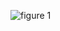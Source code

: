 ![figure 1](https://avatars0.githubusercontent.com/u/66486857?s=400&u=7ef9c7c1b6aed2f4ddd9bb46ebec02d8f399d764&v=4)
